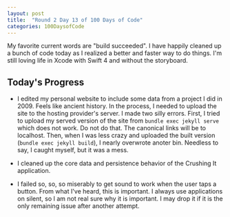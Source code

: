 ```yaml
---
layout: post
title:  "Round 2 Day 13 of 100 Days of Code"
categories: 100DaysofCode
---
```


My favorite current words are "build succeeded". I have happily cleaned up a bunch of code today as I realized a better and faster way to do things. I'm still loving life in Xcode with Swift 4 and without the storyboard. 

## Today's Progress
+ I edited my personal website to include some data from a project I did in 2009. Feels like ancient history. In the process, I needed to upload the site to the hosting provider's server. I made two silly errors. First, I tried to upload my served version of the site from `bundle exec jekyll serve` which does not work. Do not do that. The canonical links will be to localhost. Then, when I was less crazy and uploaded the built version (`bundle exec jekyll build`), I nearly overwrote anoter bin. Needless to say, I caught myself, but it was a mess.

+ I cleaned up the core data and persistence behavior of the Crushing It application. 

+ I failed so, so, so miserably to get sound to work when the user taps a button. From what I've heard, this is important. I always use applications on silent, so I am not real sure why it is important. I may drop it if it is the only remaining issue after another attempt. 


